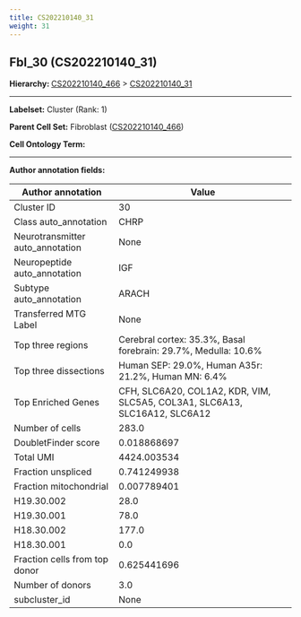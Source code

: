 ```yaml
---
title: CS202210140_31
weight: 31
---
```

## Fbl_30 (CS202210140_31)
<b>Hierarchy: </b>
[CS202210140_466](cell_sets/CS202210140_466.md) >
[CS202210140_31](cell_sets/CS202210140_31.md)

---


**Labelset:** Cluster (Rank: 1)

**Parent Cell Set:** Fibroblast ([CS202210140_466](cell_sets/CS202210140_466.md))



**Cell Ontology Term:** 

[MARKER GENES.]: #


---

[TRANSFERRED ANNOTATIONS.]: #


[AUTHOR ANNOTATION FIELDS.]: #


**Author annotation fields:**

| Author annotation | Value |
|-------------------|-------|
|Cluster ID|30|
|Class auto_annotation|CHRP|
|Neurotransmitter auto_annotation|None|
|Neuropeptide auto_annotation|IGF|
|Subtype auto_annotation|ARACH|
|Transferred MTG Label|None|
|Top three regions|Cerebral cortex: 35.3%, Basal forebrain: 29.7%, Medulla: 10.6%|
|Top three dissections|Human SEP: 29.0%, Human A35r: 21.2%, Human MN: 6.4%|
|Top Enriched Genes|CFH, SLC6A20, COL1A2, KDR, VIM, SLC5A5, COL3A1, SLC6A13, SLC16A12, SLC6A12|
|Number of cells|283.0|
|DoubletFinder score|0.018868697|
|Total UMI|4424.003534|
|Fraction unspliced|0.741249938|
|Fraction mitochondrial|0.007789401|
|H19.30.002|28.0|
|H19.30.001|78.0|
|H18.30.002|177.0|
|H18.30.001|0.0|
|Fraction cells from top donor|0.625441696|
|Number of donors|3.0|
|subcluster_id|None|
